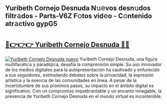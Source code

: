## Yuribeth Cornejo Desnuda N𝚞𝚎vos desn𝚞dos filtr𝚊dos - Parts-V6Z F𝚘tos vid𝚎o - C𝚘ntenido atr𝚊ctivo gypG5

# <h2><a href="http://mbay2r.tromn.icu/?c=Yuribeth+Cornejo+Desnuda">🔗👉👉👉 Yuribeth Cornejo Desnuda 🔗🔗</a></h2>

[![Yuribeth Cornejo Desnuda nuevo](https://i.imgur.com/pEAQMta.gif)](http://mbay2r.tromn.icu/?c=Yuribeth+Cornejo+Desnuda)
Yuribeth Cornejo Desnuda, una figura multifacética y paradójica, desafía la comprensión simple. Su uso innovador de los medios digitales para la autopresentación ha cautivado y enfurecido a sus seguidores, estimulando debates sobre la privacidad, la expresión artística y la esencia de las comunidades en línea. A pesar de la incertidumbre de sus próximos pasos, su impacto en el ámbito digital es significativo. Con un compromiso inquebrantable y un encanto innegable, la presencia de Yuribeth Cornejo Desnuda en el mundo virtual es incontenible.
